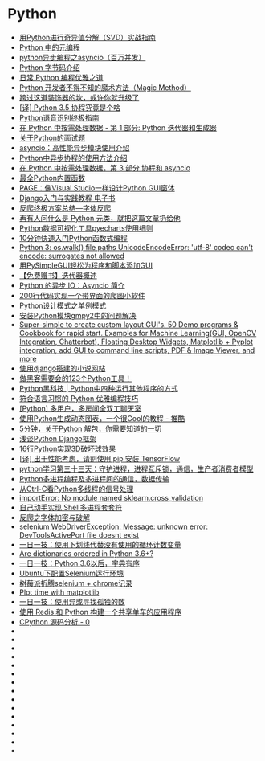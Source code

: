 # Python

*   [用Python进行奇异值分解（SVD）实战指南](https://zhuanlan.zhihu.com/p/37542414)
*   [Python 中的元编程](https://www.ibm.com/developerworks/cn/analytics/library/ba-metaprogramming-python/index.html?ca=drs-)
*   [python异步编程之asyncio（百万并发）](http://www.cnblogs.com/shenh/p/9090586.html)
*   [Python 字节码介绍](https://linux.cn/article-9816-1.html)
*   [日常 Python 编程优雅之道](https://linux.cn/article-9856-1.html)
*   [Python 开发者不得不知的魔术方法（Magic Method）](https://mp.weixin.qq.com/s?__biz=MzA3OTgyMDcwNg==&mid=2650634795&idx=2&sn=6e81c0c8a38ac99b9288e009d1539715&chksm=87a478e6b0d3f1f0d41734d1cc7594f606177773b897ca3f2a36f4d63ed30228fff041f3345e&mpshare=1&scene=23&srcid=0407OLGAlNDKxualPo89tzGs#rd)
*   [跨过这道装饰器的坎，或许你就升级了](https://mp.weixin.qq.com/s?__biz=MzA3OTgyMDcwNg==&mid=2650634794&idx=2&sn=f631e3943b55a33ddc69492b906c0c93&chksm=87a478e7b0d3f1f10b38dd586e2ae37eb3a71a8bfb9e58aaa97c5e34cc5a8deee73ad8e92373&mpshare=1&scene=23&srcid=0407uKmNFkufxIHUearvcwf4#rd)
*   [[译] Python 3.5 协程究竟是个啥](http://blog.rainy.im/2016/03/09/how-the-heck-does-async-await-work-in-python-3-5/)
*   [Python语音识别终极指南](https://www.jianshu.com/p/0cc915a28de3)
*   [在 Python 中按需处理数据 - 第 1 部分: Python 迭代器和生成器](http://www.ibm.com/developerworks/cn/analytics/library/ba-on-demand-data-python-1/index.html)
*   [关于Python的面试题](https://github.com/taizilongxu/interview_python)
*   [asyncio：高性能异步模块使用介绍](https://mp.weixin.qq.com/s?__biz=MjM5MzgyODQxMQ==&mid=2650368555&idx=1&sn=a449f107c9c16466c51ce8a6939fcb1b&chksm=be9cd17f89eb5869c00e964e42e79400d4c9b993c4c5764ddbf9ef0e4b85741fc4ab05c77dbc&mpshare=1&scene=23&srcid=07163jZEvRwfwwii9F8dKopl#rd)
*   [Python中异步协程的使用方法介绍](https://cuiqingcai.com/6160.html)
*   [在 Python 中按需处理数据，第 3 部分 协程和 asyncio](https://www.ibm.com/developerworks/cn/analytics/library/ba-on-demand-data-python-3/index.html)
*   [最全Python内置函数](http://www.cnblogs.com/wuyongcong/p/9418919.html)
*   [PAGE：像Visual Studio一样设计Python GUI窗体](https://mp.weixin.qq.com/s?__biz=MzI4MzM2MDgyMQ==&mid=2247486580&idx=1&sn=251270d729f4e50103788b09a4ddf646&chksm=eb8aa72edcfd2e38ec4a4dea36576a104af997abf95ba93bf2d8e591e3dd10ca7a6512ae17df&mpshare=1&scene=23&srcid=0418h5LkldjIvFv8Q26MjASe#rd)
*   [Django入门与实践教程 电子书](https://github.com/pythonzhichan/django-beginners-guide)
*   [反爬终极方案总结—字体反爬](https://zhuanlan.zhihu.com/p/37838586)
*   [再有人问什么是 Python 元类，就把这篇文章扔给他](https://mp.weixin.qq.com/s/DRqffRRmHtswI4tVtjhbRQ)
*   [Python数据可视化工具pyecharts使用细则](https://www.jiqizhixin.com/articles/2018-08-16-6)
*   [10分钟快速入门Python函数式编程](https://blog.csdn.net/dQCFKyQDXYm3F8rB0/article/details/82117264)
*   [Python 3: os.walk() file paths UnicodeEncodeError: 'utf-8' codec can't encode: surrogates not allowed](https://stackoverflow.com/questions/27366479/python-3-os-walk-file-paths-unicodeencodeerror-utf-8-codec-cant-encode-s)
*   [用PySimpleGUI轻松为程序和脚本添加GUI](http://developer.51cto.com/art/201809/582779.htm)
*   [【免费赠书】迭代器概述](https://mp.weixin.qq.com/s?__biz=MzAwOTQ4MzY1Nw==&mid=2247485445&idx=1&sn=bf87184352a768050652e8d60f1de89f&chksm=9b5face3ac2825f563378498edc7371502e5ef1efa846c06339e04cef00c8e1da9662a34c52e&scene=0&ascene=14&devicetype=android-26&version=26060739&nettype=cmnet&abtest_cookie=AwABAAoACwAMAAYAPoseACWXHgAKmB4ANpgeAHeYHgChmB4AAAA%3D&lang=zh_CN&pass_ticket=tqg0vPML%2BTARLJOLY%2Ftw59g6C1%2Bf20Y782OQrJaIhR2lXQpvSa3mHgK6ggoIP0Ak&wx_header=1)
*   [Python 的异步 IO：Asyncio 简介](https://mp.weixin.qq.com/s?__biz=MzAwOTQ4MzY1Nw==&mid=2247485965&idx=1&sn=948a683a1a864044845fdacf9286f198&chksm=9b5faeebac2827fdda5caa4e5b88617a4aed47196049dfa39de73c3caa93d1c5f45fea4a48df&mpshare=1&scene=23&srcid=08061yvgd2KNquE5lS2cU3i5#rd)
*   [200行代码实现一个带界面的爬图小软件](https://mp.weixin.qq.com/s?__biz=MzAwOTQ4MzY1Nw==&mid=2247486475&idx=1&sn=8552bdfc992440a13867cd709b6ec296&chksm=9b5fa8edac2821fb321a96de31f962b65fc0607b854c29c2bfa85e84fb8cf6d586e4604db24b&mpshare=1&scene=23&srcid=0808HRRBMq5GyGSqy5QkInei#rd)
*   [Python设计模式之单例模式](https://mp.weixin.qq.com/s?__biz=MzAwOTQ4MzY1Nw==&mid=2247485435&idx=1&sn=ef9f320bd55131e3a11e4c227d394a40&chksm=9b5fa31dac282a0ba72dd62c3a013612cb824bce2b1c89cc784a64b624bca9d83b62abcaa7c6&mpshare=1&scene=23&srcid=0803emce3i5P9Ql28a9u66HP#rd)
*   [安装Python模块gmpy2中的问题解决](http://blog.51cto.com/12332766/2116615)
*   [Super-simple to create custom layout GUI's. 50 Demo programs & Cookbook for rapid start. Examples for Machine Learning(GUI, OpenCV Integration, Chatterbot), Floating Desktop Widgets, Matplotlib + Pyplot integration, add GUI to command line scripts, PDF & Image Viewer, and more](https://github.com/MikeTheWatchGuy/PySimpleGUI)
*   [使用django搭建的小说网站](https://github.com/liua0/dushu)
*   [做黑客需要会的123个Python工具！](http://developer.51cto.com/art/201804/571791.htm?utm_source=tuicool&utm_medium=referral)
*   [Python黑科技 | Python中四种运行其他程序的方式](https://mp.weixin.qq.com/s?__biz=MzA3OTgyMDcwNg==&mid=2650635919&idx=2&sn=51d3e92dc1262e8af9e59cff9a468bfd&chksm=87a47c42b0d3f55454f51fe75372fc1d41c9740ad5f04bea17d6df048d79c3ca539b017934bb&mpshare=1&scene=23&srcid=0920bvnIjaXi23gA92EZyx0Y#rd)
*   [符合语言习惯的 Python 优雅编程技巧](https://mp.weixin.qq.com/s/ENZKTzxkhP5ZoRX9QMMDxg?utm_source=tuicool&utm_medium=referral)
*   [[Python] 多用户，多房间全双工聊天室](http://www.jianshu.com/p/0bd2efdadaf4?utm_source=tuicool&utm_medium=referral)
*   [使用Python生成动态图表，一个很Cool的教程 - 推酷](https://blog.csdn.net/dQCFKyQDXYm3F8rB0/article/details/82836621?utm_source=tuicool&utm_medium=referral)
*   [5分钟，关于Python 解包，你需要知道的一切](https://mp.weixin.qq.com/s?__biz=MjM5MzgyODQxMQ==&mid=2650368719&idx=1&sn=728e698d91b2876af1252781a1800242&chksm=be9cd19b89eb588d0ece4322c0977771cbd3e1fa677dc4f19a7388b53dd99545e8143a176818&mpshare=1&scene=23&srcid=0926yPb9w2O0s4hPC56yJ7AS#rd)
*   [浅谈Python Django框架](https://mp.weixin.qq.com/s?__biz=MzA3OTgyMDcwNg==&mid=2650635730&idx=2&sn=ffbb4467ecffff3b23bf23734131e714&chksm=87a47f1fb0d3f60964b4e9f0e53ef21909324bb8355a83a0998d193e46076df93d436cf3f7b1&mpshare=1&scene=23&srcid=0927rUAfKAATLgWPiY131yx0#rd)
*   [16行Python实现3D破坏球效果](https://mp.weixin.qq.com/s?__biz=MzA3OTgyMDcwNg==&mid=2650635965&idx=2&sn=98ce89a7ddb9601073276db2df86a929&chksm=87a47c70b0d3f5667856b27c480c2fccb0542857bfd28a463e188b3de36b93feb13f73a7c2aa&mpshare=1&scene=23&srcid=1005kMLDzC3rhGpPdEssonSJ#rd)
*   [[译] 出于性能考虑，请别使用 pip 安装 TensorFlow](https://mp.weixin.qq.com/s/u3_RDIPYVCZrLXmwLz7eRA?utm_source=tuicool&utm_medium=referral)
*   [python学习第三十三天：守护进程，进程互斥锁，通信，生产者消费者模型](http://www.cnblogs.com/luck-L/p/9299953.html?utm_source=tuicool&utm_medium=referral)
*   [Python多进程编程及多进程间的通信，数据传输](http://www.cnblogs.com/BanL/p/9637033.html?utm_source=tuicool&utm_medium=referral)
*   [从Ctrl-C看Python多线程的信号处理](https://cyrusin.github.io/2016/05/25/python20160525/?utm_source=tuicool&utm_medium=referral)
*   [importError: No module named sklearn.cross_validation](https://stackoverflow.com/questions/30667525/importerror-no-module-named-sklearn-cross-validation)
*   [自己动手实现 Shell多进程套套符](http://yq.aliyun.com/articles/655907?utm_source=tuicool&utm_medium=referral)
*   [反爬之字体加密与破解](https://www.tuicool.com/articles/QzY7Zfi)
*   [selenium WebDriverException: Message: unknown error: DevToolsActivePort file doesnt exist](http://www.cnblogs.com/z-x-y/p/9507467.html)
*   [一日一技：使用下划线代替没有使用的循环计数变量](https://mp.weixin.qq.com/s?__biz=MzI2MzEwNTY3OQ==&mid=2648976515&idx=1&sn=1653b498d3e61d7083726bd174e13169&chksm=f2507163c527f8754eff2252c0c4989f8c46cd2df7f6840a8d1a28b1fd58ae9b3d73822a14a2&mpshare=1&scene=23&srcid=1030qFIhwLKhk14CapXpPWxQ#rd)
*   [Are dictionaries ordered in Python 3.6+?](https://stackoverflow.com/questions/39980323/are-dictionaries-ordered-in-python-3-6)
*   [一日一技：Python 3.6以后，字典有序](https://mp.weixin.qq.com/s?__biz=MzI2MzEwNTY3OQ==&mid=2648976524&idx=1&sn=f088643b8d2c30857109e15a6c5a6b53&chksm=f250716cc527f87a6ad10a62a229565fd5bcab9004fe801dc4a2166156eef9485a94d3165a31&mpshare=1&scene=23&srcid=103056bYC3dvLTw0PeG5hdyr#rd)
*   [Ubuntu下配置Selenium运行环境](https://www.itfanr.cc/2016/10/19/configuration-the-selenium-running-environment-in-ubuntu/)
*   [树莓派折腾selenium + chrome记录](https://my.oschina.net/u/727875/blog/1608342)
*   [Plot time with matplotlib](https://pythonspot.com/plot-time-with-matplotlib/)
*   [一日一技：使用异或寻找孤独的数](https://mp.weixin.qq.com/s?__biz=MzI2MzEwNTY3OQ==&mid=2648976546&idx=1&sn=e11a24ca06081f9e9b1cb54a951f77e5&chksm=f2507142c527f8548a15d021a2ab0009140a46d1367da45f0635c1b0f817b62cdcfc641c7cb9&mpshare=1&scene=23&srcid=1104WhzX7oLX3VIfLLVoxgk6#rd)
*   [使用 Redis 和 Python 构建一个共享单车的应用程序](https://linux.cn/article-10231-1.html?utm_source=tuicool&utm_medium=referral)
*   [CPython 源码分析 - 0](https://zhuanlan.zhihu.com/p/49451546?utm_source=tuicool&utm_medium=referral)
*   []()
*   []()
*   []()
*   []()
*   []()
*   []()
*   []()
*   []()
*   []()
*   []()
*   []()
*   []()
*   []()
*   []()
*   []()





